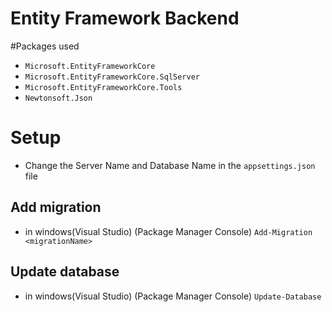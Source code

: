 # Entity Framework Backend
#Packages used
- `Microsoft.EntityFrameworkCore`
- `Microsoft.EntityFrameworkCore.SqlServer`
- `Microsoft.EntityFrameworkCore.Tools`
- `Newtonsoft.Json`
# Setup
- Change the Server Name and Database Name in the `appsettings.json` file
## Add migration 
-   in windows(Visual Studio) (Package Manager Console) `Add-Migration <migrationName>`

## Update database 
-   in windows(Visual Studio) (Package Manager Console) `Update-Database`
